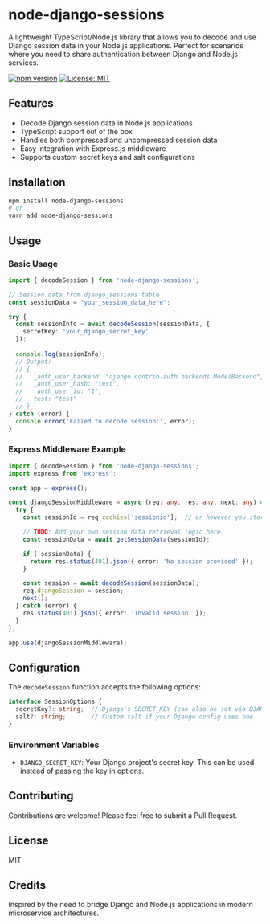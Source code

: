 # node-django-sessions

A lightweight TypeScript/Node.js library that allows you to decode and use Django session data in your Node.js applications. Perfect for scenarios where you need to share authentication between Django and Node.js services.

[![npm version](https://badge.fury.io/js/node-django-sessions.svg)](https://badge.fury.io/js/node-django-sessions)
[![License: MIT](https://img.shields.io/badge/License-MIT-yellow.svg)](https://opensource.org/licenses/MIT)

## Features

- Decode Django session data in Node.js applications
- TypeScript support out of the box
- Handles both compressed and uncompressed session data
- Easy integration with Express.js middleware
- Supports custom secret keys and salt configurations

## Installation

```bash
npm install node-django-sessions
# or
yarn add node-django-sessions
```

## Usage

### Basic Usage

```typescript
import { decodeSession } from 'node-django-sessions';

// Session data from django_sessions table
const sessionData = "your_session_data_here";

try {
  const sessionInfo = await decodeSession(sessionData, {
    secretKey: 'your_django_secret_key'
  });
  
  console.log(sessionInfo);
  // Output:
  // {
  //   _auth_user_backend: "django.contrib.auth.backends.ModelBackend",
  //   _auth_user_hash: "test",
  //   _auth_user_id: "1",
  //   test: "test"
  // }
} catch (error) {
  console.error('Failed to decode session:', error);
}
```

### Express Middleware Example

```typescript
import { decodeSession } from 'node-django-sessions';
import express from 'express';

const app = express();

const djangoSessionMiddleware = async (req: any, res: any, next: any) => {
  try {
    const sessionId = req.cookies['sessionid'];  // or however you store your session ID

    // TODO: Add your own session data retrieval logic here
    const sessionData = await getSessionData(sessionId);

    if (!sessionData) {
      return res.status(401).json({ error: 'No session provided' });
    }

    const session = await decodeSession(sessionData);
    req.djangoSession = session;
    next();
  } catch (error) {
    res.status(401).json({ error: 'Invalid session' });
  }
};

app.use(djangoSessionMiddleware);
```

## Configuration

The `decodeSession` function accepts the following options:

```typescript
interface SessionOptions {
  secretKey?: string;  // Django's SECRET_KEY (can also be set via DJANGO_SECRET_KEY env var)
  salt?: string;       // Custom salt if your Django config uses one
}
```

### Environment Variables

- `DJANGO_SECRET_KEY`: Your Django project's secret key. This can be used instead of passing the key in options.

## Contributing

Contributions are welcome! Please feel free to submit a Pull Request.

## License

MIT

## Credits

Inspired by the need to bridge Django and Node.js applications in modern microservice architectures.
